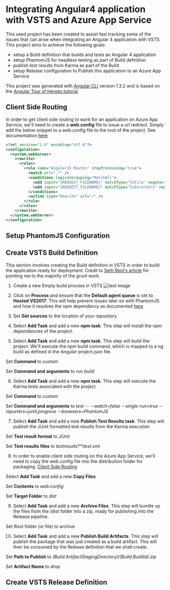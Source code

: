 # Integrating Angular4 application with VSTS and Azure App Service

This seed project has been created to assist fast tracking some of the issues that can arise when integrating an Angular 4 application with VSTS. This project aims to achieve the following goals:

- setup a Build definition that builds and tests an Angular 4 application
- setup PhantomJS for headless testing as part of Build definition
- publish test results from Karma as part of the Build
- setup Release configuration to Publish this application to an Azure App Service

This project was generated with [Angular CLI](https://github.com/angular/angular-cli) version 1.3.2 and is based on the [Angular Tour of Heroes tutorial](https://angular.io/tutorial)

## Client Side Routing

In order to get client side routing to work for an application on Azure App Service, we'll need to create a **web.config** file to issue a url redirect. Simply add the below snippet to a web.config file to the root of the project. See documentation [here](https://angular.io/guide/deployment#routed-apps-must-fallback-to-indexhtml)

```xml
<?xml version="1.0" encoding="utf-8"?>
<configuration>
  <system.webServer>
    <rewrite>
      <rules>
        <rule name="AngularJS Routes" stopProcessing="true">
          <match url=".*" />
          <conditions logicalGrouping="MatchAll">
            <add input="{REQUEST_FILENAME}" matchType="IsFile" negate="true" />
            <add input="{REQUEST_FILENAME}" matchType="IsDirectory" negate="true" />
          </conditions>
          <action type="Rewrite" url="/" />
        </rule>
      </rules>
    </rewrite>
  </system.webServer>
</configuration>
```

## Setup PhantomJS Configuration

## Create VSTS Build Definition

This section involves creating the Build definition in VSTS in order to build the application ready for deployment. Credit to [Seth Reid's article](https://sethreid.co.nz/deploying-angular-cli-project-using-vsts-build-release/) for pointing me to the majority of the grunt work.

1. Create a new Empty build process in VSTS
![test image]({{site.baseurl}}/docs/empty.PNG)

2. Click on **Process** and ensure that the **Default agent queue** is set to **Hosted VS2017**. This will help prevent issues later on with PhantomJS and how it resolves the npm dependancy as documented [here](https://github.com/Microsoft/vsts-tasks/issues/1486)

3. Set **Get sources** to the location of your repository

4. Select **Add Task** and add a new **npm task**. This step will install the npm dependancies of the project.

5. Select **Add Task** and add a new **npm task**. This step will build the project. We'll execute the npm build command, which is mapped to a ng build as defined in the Angular project.json file.

Set **Command** to _custom_

Set **Command and arguments** to _run build_

6. Select **Add Task** and add a new **npm task**. This step will execute the Karma tests associated with the project.

Set **Command** to _custom_

Set **Command and arguments** to _test -- --watch=false --single-run=true --reporters=junit,progress --browsers=PhantomJS_

7. Select **Add Task** and add a new **Publish Test Results task**. This step will publish the JUnit formatted test results from the Karma execution.

Set **Test result format** to _JUnit_

Set **Test results files** to _testresults\**\test.xml_

8. In order to enable client side routing on the Azure App Service, we'll need to copy the web.config file into the distribution folder for packaging. [Client Side Routing](##client-side-routing)

Select **Add Task** and add a new **Copy Files**

Set **Contents** to _web.config_

Set **Target Folder** to _dist_

9. Select **Add Task** and add a new **Archive Files**. This step will bundle up the files from the /dist folder into a zip, ready for publishing into the Release pipeline.

Set Root folder (or file) to archive

10. Select **Add Task** and add a new **Publish Build Artifacts**. This step will publish the package that was just created as a build artifact. This will then be consumed by the Release definition that we shall create.

Set **Path to Publish** to _$(Build.ArtifactStagingDirectory)/$(Build.BuildId).zip_

Set **Artifact Name** to _drop_

## Create VSTS Release Definition
